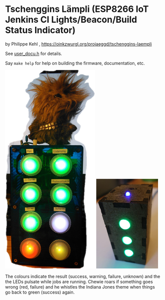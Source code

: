 # Tschenggins Lämpli (ESP8266 IoT Jenkins CI Lights/Beacon/Build Status Indicator)

by Philippe Kehl <flipflip at oinkzwurgl dot org>,
https://oinkzwurgl.org/projaeggd/tschenggins-laempli

See [user_docu.h](src/user_docu.h) for details.

Say `make help` for help on building the firmware, documentation, etc.

![Tschenggins Lämpli Model 1](fs/laempli.png)
![Tschenggins Lämpli Model 3](doc/laempli3.jpg)

The colours indicate the result (success, warning, failure, unknown) and the the
LEDs pulsate while jobs are running. Chewie roars if something goes wrong (red,
failure) and he whistles the Indiana Jones theme when things go back to green
(success) again.
